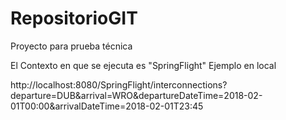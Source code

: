 # RepositorioGIT
Proyecto para prueba técnica

El Contexto en que se ejecuta es "SpringFlight"
Ejemplo en local

http://localhost:8080/SpringFlight/interconnections?departure=DUB&arrival=WRO&departureDateTime=2018-02-01T00:00&arrivalDateTime=2018-02-01T23:45
